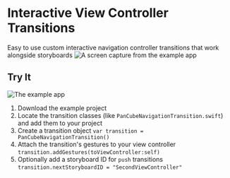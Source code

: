 # Interactive View Controller Transitions
Easy to use custom interactive navigation controller transitions that work alongside storyboards
![A screen capture from the example app](https://img.jmrhoades.com/ivct_capture_01c.gif)

## Try It
![The example app](https://img.jmrhoades.com/ivct_xcode_01.jpg)
1. Download the example project
2. Locate the transition classes (like `PanCubeNavigationTransition.swift`) and add them to your project
3. Create a transition object `var transition = PanCubeNavigationTransition()`
4. Attach the transition's gestures to your view controller `transition.addGestures(toViewController:self)`
5. Optionally add a storyboard ID for `push` transitions `transition.nextStoryboardID = "SecondViewController"`
